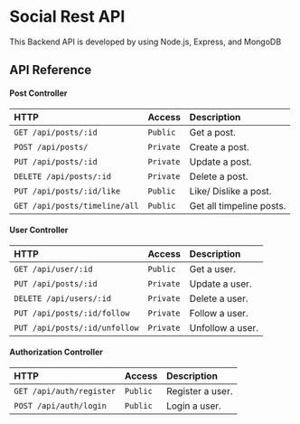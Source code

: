 # Social Rest API

This Backend API is developed by using Node.js, Express, and MongoDB

## API Reference

#### Post Controller

| HTTP                          | Access    | Description              |
| :---------------------------- | :-------- | :----------------------- |
| `GET /api/posts/:id`          | `Public`  | Get a post.              |
| `POST /api/posts/`            | `Private` | Create a post.           |
| `PUT /api/posts/:id`          | `Private` | Update a post.           |
| `DELETE /api/posts/:id`       | `Private` | Delete a post.           |
| `PUT /api/posts/:id/like`     | `Public`  | Like/ Dislike a post.    |
| `GET /api/posts/timeline/all` | `Public`  | Get all timpeline posts. |

#### User Controller

| HTTP                          | Access    | Description      |
| :---------------------------- | :-------- | :--------------- |
| `GET /api/user/:id`           | `Public`  | Get a user.      |
| `PUT /api/posts/:id`          | `Private` | Update a user.   |
| `DELETE /api/users/:id`       | `Private` | Delete a user.   |
| `PUT /api/posts/:id/follow`   | `Private` | Follow a user.   |
| `PUT /api/posts/:id/unfollow` | `Private` | Unfollow a user. |

#### Authorization Controller

| HTTP                     | Access   | Description      |
| :----------------------- | :------- | :--------------- |
| `GET /api/auth/register` | `Public` | Register a user. |
| `POST /api/auth/login`   | `Public` | Login a user.    |
